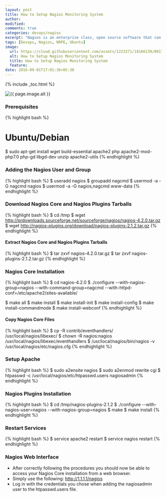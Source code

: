 ```yaml
---
layout: post
title: How to Setup Nagios Monitoring System
author:
modified:
comments: true
categories: devops/nagios
excerpt: "Nagios is an enterprise class, open source software that can be used for network and infrastructure monitoring. Using Nagios, we can monitor servers, switches, applications and services etc. It alerts the System Administrator when something goes wrong and also alerts back when the issues have been rectified."
tags: [Devops, Nagios, NRPE, Ubuntu]
image:
  url: https://cloud.githubusercontent.com/assets/1223371/18166139/0917267c-7067-11e6-8efb-58950b52fab4.jpg
  alt: How to Setup Nagios Monitoring System
  title: How to Setup Nagios Monitoring System
  feature:
date: 2016-09-01T17:01:36+05:30
---
```



{% include _toc.html %}

<img src="{{ page.image.url }}" alt="{{ page.image.alt }}" title="{{ page.image.title }}">

### Prerequisites

{% highlight bash %}
# Ubuntu/Debian
$ sudo apt-get install wget build-essential apache2 php apache2-mod-php7.0 php-gd libgd-dev unzip apache2-utils
{% endhighlight %}

### Adding the Nagios User and Group
{% highlight bash %}
$ useradd nagios
$ groupadd nagcmd
$ usermod -a -G nagcmd nagios
$ usermod -a -G nagios,nagcmd www-data
{% endhighlight %}


### Download Nagios Core and Nagios Plugins Tarballs
{% highlight bash %}
$ cd /tmp
$ wget http://prdownloads.sourceforge.net/sourceforge/nagios/nagios-4.2.0.tar.gz
$ wget http://nagios-plugins.org/download/nagios-plugins-2.1.2.tar.gz
{% endhighlight %}

#### Extract Nagios Core and Nagios Plugins Tarballs
{% highlight bash %}
$ tar zxvf nagios-4.2.0.tar.gz
$ tar zxvf nagios-plugins-2.1.2.tar.gz
{% endhighlight %}


### Nagios Core Installation

{% highlight bash %}
$ cd nagios-4.2.0
$ ./configure  --with-nagios-group=nagios --with-command-group=nagcmd --with-httpd-conf=/etc/apache2/sites-available/

$ make all
$ make install
$ make install-init
$ make install-config
$ make install-commandmode
$ make install-webconf
{% endhighlight %}

#### Copy Nagios Core Files

{% highlight bash %}
$ cp -R contrib/eventhandlers/ /usr/local/nagios/libexec/
$ chown -R nagios:nagios /usr/local/nagios/libexec/eventhandlers
$ /usr/local/nagios/bin/nagios -v /usr/local/nagios/etc/nagios.cfg
{% endhighlight %}

### Setup Apache

{% highlight bash %}
$ sudo a2ensite nagios
$ sudo a2enmod rewrite cgi
$ htpasswd -c /usr/local/nagios/etc/htpasswd.users nagiosadmin
{% endhighlight %}

### Nagios Plugins Installation

{% highlight bash %}
$ cd /tmp/nagios-plugins-2.1.2
$ ./configure --with-nagios-user=nagios --with-nagios-group=nagios
$ make
$ make install
{% endhighlight %}

### Restart Services

{% highlight bash %}
$ service apache2 restart
$ service nagios restart
{% endhighlight %}


### Nagios Web Interface

* After correctly following the procedures you should now be able to access your Nagios Core installation from a
web browser.
* Simply use the following: <a href="http://1.1.1.1/nagios">http://1.1.1.1/nagios</a>
* Log in with the credentials you chose when adding the nagiosadmin user to the htpasswd.users file.
